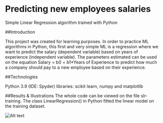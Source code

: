 # Predicting new employees salaries
Simple Linear Regression algorithm trained with Python

##Introduction

This project was created for learning purposes. In order to practice ML algorithms in Python, this first and very simple ML is a regression where we want to predict the salary (dependent variable) based on years of experience (independent variable). The parameters estimated can be used on the equation Salary = b0 + b1*Years of Experience to predict how much a company should pay to a new employee based on their experience.

##Technologies

Python 3.9 (IDE: Spyder)
libraries: scikit learn, numpy and matplotlib

##Results & Illustrations
The whole code can be viewed on the file slr-training.
The class LinearRegression() in Python fitted the linear model on the training dataset. 

![Alt text](./images/trainingsetplot.jpg)


